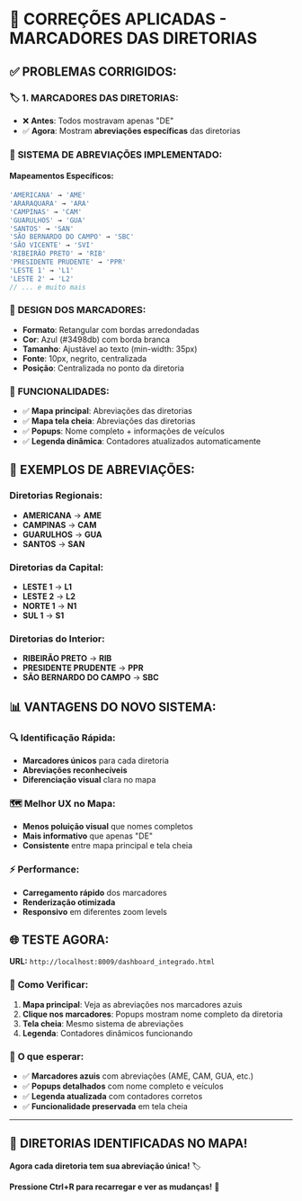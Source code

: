 # 🎯 CORREÇÕES APLICADAS - MARCADORES DAS DIRETORIAS

## ✅ **PROBLEMAS CORRIGIDOS:**

### 🏷️ **1. MARCADORES DAS DIRETORIAS:**
- ❌ **Antes**: Todos mostravam apenas "DE" 
- ✅ **Agora**: Mostram **abreviações específicas** das diretorias

### 🔧 **SISTEMA DE ABREVIAÇÕES IMPLEMENTADO:**

#### **Mapeamentos Específicos:**
```javascript
'AMERICANA' → 'AME'
'ARARAQUARA' → 'ARA'  
'CAMPINAS' → 'CAM'
'GUARULHOS' → 'GUA'
'SANTOS' → 'SAN'
'SÃO BERNARDO DO CAMPO' → 'SBC'
'SÃO VICENTE' → 'SVI'
'RIBEIRÃO PRETO' → 'RIB'
'PRESIDENTE PRUDENTE' → 'PPR'
'LESTE 1' → 'L1'
'LESTE 2' → 'L2'
// ... e muito mais
```

### 🎨 **DESIGN DOS MARCADORES:**
- **Formato**: Retangular com bordas arredondadas
- **Cor**: Azul (#3498db) com borda branca
- **Tamanho**: Ajustável ao texto (min-width: 35px)
- **Fonte**: 10px, negrito, centralizada
- **Posição**: Centralizada no ponto da diretoria

### 📍 **FUNCIONALIDADES:**
- ✅ **Mapa principal**: Abreviações das diretorias
- ✅ **Mapa tela cheia**: Abreviações das diretorias  
- ✅ **Popups**: Nome completo + informações de veículos
- ✅ **Legenda dinâmica**: Contadores atualizados automaticamente

## 🎯 **EXEMPLOS DE ABREVIAÇÕES:**

### **Diretorias Regionais:**
- **AMERICANA** → **AME**
- **CAMPINAS** → **CAM** 
- **GUARULHOS** → **GUA**
- **SANTOS** → **SAN**

### **Diretorias da Capital:**
- **LESTE 1** → **L1**
- **LESTE 2** → **L2**
- **NORTE 1** → **N1**
- **SUL 1** → **S1**

### **Diretorias do Interior:**
- **RIBEIRÃO PRETO** → **RIB**
- **PRESIDENTE PRUDENTE** → **PPR**
- **SÃO BERNARDO DO CAMPO** → **SBC**

## 📊 **VANTAGENS DO NOVO SISTEMA:**

### 🔍 **Identificação Rápida:**
- **Marcadores únicos** para cada diretoria
- **Abreviações reconhecíveis** 
- **Diferenciação visual** clara no mapa

### 🗺️ **Melhor UX no Mapa:**
- **Menos poluição visual** que nomes completos
- **Mais informativo** que apenas "DE"
- **Consistente** entre mapa principal e tela cheia

### ⚡ **Performance:**
- **Carregamento rápido** dos marcadores
- **Renderização otimizada** 
- **Responsivo** em diferentes zoom levels

## 🌐 **TESTE AGORA:**
**URL:** `http://localhost:8009/dashboard_integrado.html`

### 🔬 **Como Verificar:**
1. **Mapa principal**: Veja as abreviações nos marcadores azuis
2. **Clique nos marcadores**: Popups mostram nome completo da diretoria
3. **Tela cheia**: Mesmo sistema de abreviações
4. **Legenda**: Contadores dinâmicos funcionando

### 🎯 **O que esperar:**
- ✅ **Marcadores azuis** com abreviações (AME, CAM, GUA, etc.)
- ✅ **Popups detalhados** com nome completo e veículos
- ✅ **Legenda atualizada** com contadores corretos
- ✅ **Funcionalidade preservada** em tela cheia

---

## 🎉 **DIRETORIAS IDENTIFICADAS NO MAPA!**
**Agora cada diretoria tem sua abreviação única!** 🏷️

**Pressione Ctrl+R para recarregar e ver as mudanças!** 🚀
